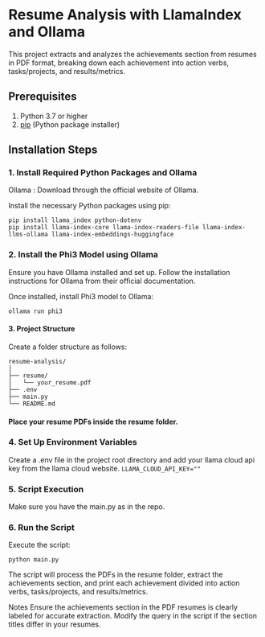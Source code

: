 # Resume Analysis with LlamaIndex and Ollama

This project extracts and analyzes the achievements section from resumes in PDF format, breaking down each achievement into action verbs, tasks/projects, and results/metrics.

## Prerequisites

1. Python 3.7 or higher
2. [pip](https://pip.pypa.io/en/stable/installation/) (Python package installer)

## Installation Steps

### 1. Install Required Python Packages and Ollama
Ollama : Download through the official website of Ollama.

Install the necessary Python packages using pip:
```
pip install llama_index python-dotenv
pip install llama-index-core llama-index-readers-file llama-index-llms-ollama llama-index-embeddings-huggingface
```
### 2. Install the Phi3 Model using Ollama
Ensure you have Ollama installed and set up. Follow the installation instructions for Ollama from their official documentation.

Once installed, install Phi3 model to Ollama:
```
ollama run phi3
```
#### 3. Project Structure
Create a folder structure as follows:

```
resume-analysis/
│
├── resume/
│   └── your_resume.pdf
├── .env
├── main.py
└── README.md
```
#### Place your resume PDFs inside the resume folder.

### 4. Set Up Environment Variables
Create a .env file in the project root directory and add your llama cloud api key from the llama cloud website.
```LLAMA_CLOUD_API_KEY=""```

### 5. Script Execution
Make sure you have the main.py as in the repo.

### 6. Run the Script
Execute the script:

```
python main.py
```
The script will process the PDFs in the resume folder, extract the achievements section, and print each achievement divided into action verbs, tasks/projects, and results/metrics.

Notes
Ensure the achievements section in the PDF resumes is clearly labeled for accurate extraction.
Modify the query in the script if the section titles differ in your resumes.
